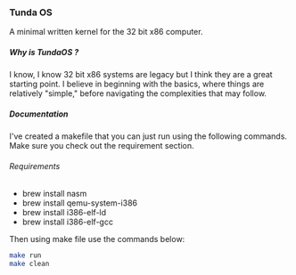 ### Tunda OS
A minimal written kernel for the 32 bit x86 computer.

##### Why is TundaOS ?
I know, I know 32 bit x86 systems are legacy but I think they are a great starting point. I believe in beginning with the basics, where things are relatively "simple," before navigating the complexities that may follow.

##### Documentation
I've created a makefile that you can just run using the following commands. Make sure you check out the requirement section.

###### Requirements

- brew install nasm
- brew install qemu-system-i386
- brew install i386-elf-ld 
- brew install i386-elf-gcc 

Then using make file use the commands below:
```sh
make run
make clean
```
